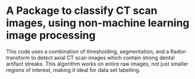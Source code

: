# A Package to classify CT scan images, using non-machine learning image processing
This code uses a combination of thresholding, segmentation, and a Radon transform to detect axial CT scan images which contain strong dental artifact streaks. This algorithm works on entire raw images, not just smaller regions of interest, making it ideal for data set labelling.
